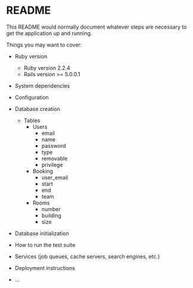 # README

This README would normally document whatever steps are necessary to get the
application up and running.

Things you may want to cover:

* Ruby version
    * Ruby version 2.2.4
    * Rails version >= 5.0.0.1

* System dependencies

* Configuration

* Database creation
    * Tables
        * Users
            * email
            * name
            * password
            * type
            * removable
            * privilege
        * Booking
            * user_email
            * start
            * end
            * team
        * Rooms
            * number
            * building
            * size

* Database initialization

* How to run the test suite

* Services (job queues, cache servers, search engines, etc.)

* Deployment instructions

* ...
